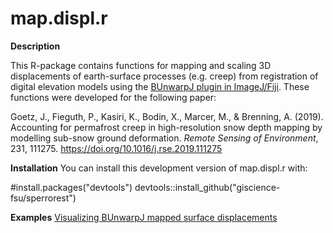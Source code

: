 # map.displ.r

**Description**

This R-package contains functions for mapping and scaling 3D displacements of earth-surface processes (e.g. creep) from registration of digital elevation models using the [BUnwarpJ plugin in ImageJ/Fiji](https://imagej.net/BUnwarpJ). These functions were developed for the following paper:

Goetz, J., Fieguth, P., Kasiri, K., Bodin, X., Marcer, M., & Brenning, A. (2019). Accounting for permafrost creep in high-resolution snow depth mapping by modelling sub-snow ground deformation. *Remote Sensing of Environment*, 231, 111275. https://doi.org/10.1016/j.rse.2019.111275


**Installation**
You can install this development version of map.displ.r with:

#install.packages("devtools")
devtools::install_github("giscience-fsu/sperrorest")

**Examples**
[Visualizing BUnwarpJ mapped surface displacements](https://github.com.io/jngtz/map.displ.r/docs/2_Visualizing_surface_displacements.html)
